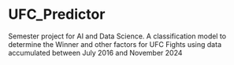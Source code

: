 # UFC_Predictor
Semester project for AI and Data Science. A classification model to determine the Winner and other factors for UFC Fights using data accumulated between July 2016 and November 2024
